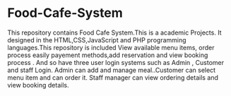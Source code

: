 # Food-Cafe-System
 This repository contains  Food Cafe System.This is a academic Projects. It designed in the HTML,CSS,JavaScript and PHP programming languages.This repository is included View available menu items, order process easily payement methods,add reservation and view booking process . And so have  three user login systems such as Admin , Customer and staff Login. Admin can add and manage meal..Customer can select menu item and can order it. Staff manager can view ordering details and  view booking details.

